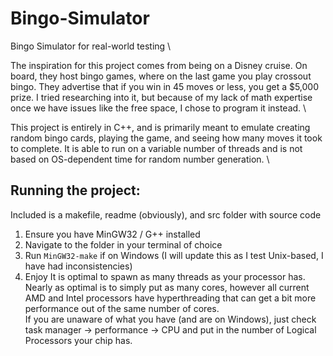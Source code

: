 # Bingo-Simulator
Bingo Simulator for real-world testing \

The inspiration for this project comes from being on a Disney cruise.
On board, they host bingo games, where on the last game you play crossout bingo.
They advertise that if you win in 45 moves or less, you get a $5,000 prize.
I tried researching into it, but because of my lack of math expertise once we have issues like the free space, I chose to program it instead. \

This project is entirely in C++, and is primarily meant to emulate creating random bingo cards, playing the game, and seeing how many moves it took to complete.
It is able to run on a variable number of threads and is not based on OS-dependent time for random number generation. \

## Running the project:
Included is a makefile, readme (obviously), and src folder with source code
1. Ensure you have MinGW32 / G++ installed
2. Navigate to the folder in your terminal of choice
3. Run ```MinGW32-make``` if on Windows (I will update this as I test Unix-based, I have had inconsistencies)
4. Enjoy
It is optimal to spawn as many threads as your processor has. \
Nearly as optimal is to simply put as many cores, however all current AMD and Intel processors have hyperthreading that can get a bit more performance out of the same number of cores. \
If you are unaware of what you have (and are on Windows), just check task manager -> performance -> CPU and put in the number of Logical Processors your chip has.